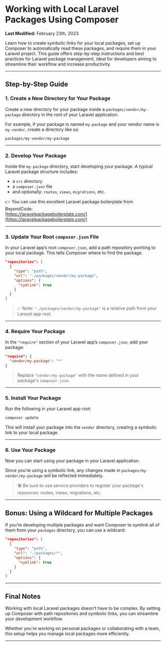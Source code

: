 
# Working with Local Laravel Packages Using Composer

**Last Modified:** February 23th, 2023

Learn how to create symbolic links for your local packages, set up Composer to automatically read these packages, and require them in your Laravel project. This guide offers step-by-step instructions and best practices for Laravel package management, ideal for developers aiming to streamline their workflow and increase productivity.

---

## Step-by-Step Guide

### 1. Create a New Directory for Your Package

Create a new directory for your package inside a `packages/vendor/my-package` directory in the root of your Laravel application.

For example, if your package is named `my-package` and your vendor name is `my-vendor`, create a directory like so:

```
packages/my-vendor/my-package
```

---

### 2. Develop Your Package

Inside the `my-package` directory, start developing your package. A typical Laravel package structure includes:

- a `src` directory  
- a `composer.json` file  
- and optionally: `routes`, `views`, `migrations`, etc.

👉 You can use this excellent Laravel package boilerplate from BeyondCode:  
[https://laravelpackageboilerplate.com/](https://laravelpackageboilerplate.com/)

---

### 3. Update Your Root `composer.json` File

In your Laravel app’s root `composer.json`, add a path repository pointing to your local package. This tells Composer where to find the package.

```json
"repositories": [
  {
    "type": "path",
    "url": "./packages/vendor/my-package",
    "options": {
      "symlink": true
    }
  }
]
```

> ✅ Note: `"./packages/vendor/my-package"` is a relative path from your Laravel app root.

---

### 4. Require Your Package

In the `"require"` section of your Laravel app’s `composer.json`, add your package:

```json
"require": {
  "vendor/my-package": "*"
}
```

> Replace `"vendor/my-package"` with the name defined in your package's `composer.json`.

---

### 5. Install Your Package

Run the following in your Laravel app root:

```bash
composer update
```

This will install your package into the `vendor` directory, creating a symbolic link to your local package.

---

### 6. Use Your Package

Now you can start using your package in your Laravel application.

Since you're using a symbolic link, any changes made in `packages/my-vendor/my-package` will be reflected immediately.

> 🛠️ Be sure to use service providers to register your package's resources: routes, views, migrations, etc.

---

## Bonus: Using a Wildcard for Multiple Packages

If you’re developing multiple packages and want Composer to symlink all of them from your `packages` directory, you can use a wildcard:

```json
"repositories": [
  {
    "type": "path",
    "url": "./packages/*",
    "options": {
      "symlink": true
    }
  }
]
```

---

## Final Notes

Working with local Laravel packages doesn't have to be complex. By setting up Composer with path repositories and symbolic links, you can streamline your development workflow.

Whether you're working on personal packages or collaborating with a team, this setup helps you manage local packages more efficiently.

---
